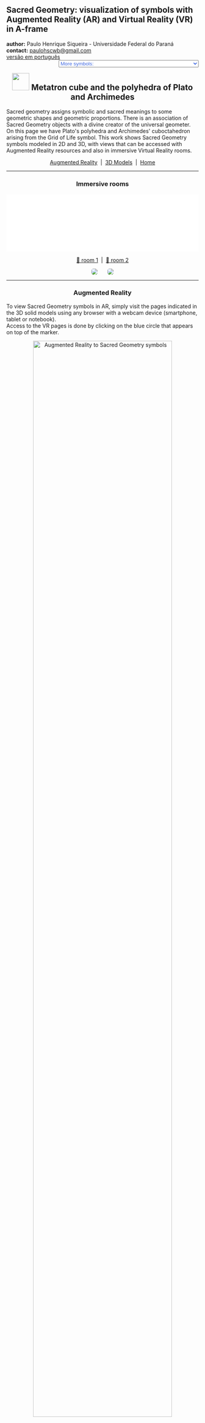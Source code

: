 <link rel="stylesheet" href="../scripts/style.css">
<meta charset="utf-8">
<link rel="icon" type="image/png" href="vr/salas/imagens/icone.png">
<h2>Sacred Geometry: visualization of symbols with Augmented Reality (AR) and Virtual Reality (VR) in A-frame</h2>
 <b>author:</b> Paulo Henrique Siqueira - Universidade Federal do Paraná
 <br><b>contact:</b> <a href="#">paulohscwb@gmail.com</a>
 <br><a href="https://paulohscwb.github.io/SacredGeometry/metatron/pt-br/">versão em português</a>
 <form style="margin: 0 auto; float:right; text-align:right; width:100%; margin-bottom:15px;">
	<select id="url" onchange="urlHandler(this.value)" style="color:royalblue;">
		<option disabled selected value>More symbols:</option>
		<option value="../symbols/">Sacred Geometry symbols</option>
		<option value="../flower/">Flower of life and the polyhedra of Plato and Archimedes</option>
		<option value="../fruit/">Fruit of life and the polyhedra of Plato and Archimedes</option>
		<option value="../grid/">Grid of life and the polyhedra of Plato and Archimedes</option>
		<option disabled value="../metatron/">Metatron cube and the polyhedra of Plato and Archimedes</option>
		<option value="../merkaba/">Merkaba star</option>
	</select>
</form>
<script>
function urlHandler(value) {                               
    window.location.assign(`${value}`);
}
</script>

<p id="p1"></p>
  <h2 align="center"><img src="vr/salas/imagens/icone.png" style="margin-bottom:-10px" width="45"> Metatron cube and the polyhedra of Plato and Archimedes</h2>
Sacred geometry assigns symbolic and sacred meanings to some geometric shapes and geometric proportions. There is an association of Sacred Geometry objects with a divine creator of the universal geometer. On this page we have Plato's polyhedra and Archimedes' cuboctahedron arising from the Grid of Life symbol.
This work shows Sacred Geometry symbols modeled in 2D and 3D, with views that can be accessed with Augmented Reality resources and also in immersive Virtual Reality rooms.

<p align="center"><a href="#ra">Augmented Reality</a><span>&nbsp;&nbsp;|&nbsp;&nbsp;</span><a href="#m3d">3D Models</a><span>&nbsp;&nbsp;|&nbsp;&nbsp;</span><a href="../">Home</a></p>
  <hr>
 <h3 align="center">Immersive rooms</h3>
  <div class="embed-container"><iframe width="100%" src="sala1.htm" title="Sala Imersiva dos símbolos da Geometria Sagrada" frameborder="0" loading="lazy"></iframe></div>
  <p align="center"><a href="sala1.htm" target="_blank">&#x1f517; room 1</a><span>&nbsp;&nbsp;|&nbsp;&nbsp;</span><a href="sala2.htm" target="_blank">&#x1f517; room 2</a></p>
  <p align="center"><img src="vr/salas/videos/meta1.gif" style="max-width: 47%; border-radius:5px; margin-right:5%" loading="lazy"/><img src="vr/salas/videos/meta2.gif" style="max-width: 47%; border-radius:5px" loading="lazy"/></p>
  <hr>
  <h3 id="ra" align="center">Augmented Reality</h3>
  To view Sacred Geometry symbols in AR, simply visit the pages indicated in the 3D solid models using any browser with a webcam device (smartphone, tablet or notebook).
<br>Access to the VR pages is done by clicking on the blue circle that appears on top of the marker.
<p align="center"><img style="border-radius:7px;" alt="Augmented Reality to Sacred Geometry symbols" src="ar/example.png" width="85%"></p>
<hr>
<h3 id="m3d" align="center">3D models</h3>
<iframe width="560" height="315" style="max-width:100%" src="https://www.youtube.com/embed/playlist?list=PLy0I_lGW8HxUe5JKRgjVq_w2Qo2nyZWyk" title="YouTube video player" frameborder="0" allow="accelerometer; autoplay; clipboard-write; encrypted-media; gyroscope; picture-in-picture; web-share" allowfullscreen></iframe>
<h4>1. Metatron cube - tetrahedron</h4>
<a href="vr/Metatron2d_tetrahedron.htm" target="_blank" title="3D model" class="fotoA"><img src="ar/61A.png" class="foto" alt="Metatron cube - tetrahedron"></a><img src="ar/61.png" class="qr">
 <br><br><br>Plato conceived the world as being composed of four basic elements: Earth, Fire, Air and Water. Furthermore, Plato established a mystical association between these elements and the Platonic solids. Thus, the tetrahedron is associated with Fire and corresponds to the first circumference of the Seed of Life symbol. The vertices of the regular tetrahedron appear on some circumferences of the Metatron cube symbol.
 <br><br>
  <a href="ra.html" class="raAR" title="Augmented reality" target="_blank"></a>
 <hr>
<h4>2. Metatron cube - cube</h4>
<a href="vr/Metatron2d_cube.htm" target="_blank" title="3D model" class="fotoA"><img src="ar/62A.png" class="foto" alt="Metatron cube - cube"></a><img src="ar/62.png" class="qr">
 <br><br><br>According to Plato's mystical correspondence, the cube is associated with the Earth and corresponds to the second circumference of the Seed of Life symbol. The vertices of the cube appear on some circumferences of the Metatron cube symbol.
 <br><br>
 <a href="ra.html" class="raAR" title="Augmented reality" target="_blank"></a>
<hr>
<h4>3. Metatron cube - octahedron</h4>
<a href="vr/Metatron2d_octahedron.htm" target="_blank" title="3D model" class="fotoA"><img src="ar/63A.png" class="foto" alt="Metatron cube - octahedron"></a><img src="ar/63.png" class="qr">
 <br><br><br>According to Plato's mystical correspondence, the octahedron is associated with Air and corresponds to the third circumference of the Seed of Life symbol. The vertices of the regular octahedron appear on some circumferences of the Metatron cube symbol.
 <br><br>
 <a href="ra.html" class="raAR" title="Augmented reality" target="_blank"></a>
 <hr>
<h4>4. Metatron cube - icosahedron</h4>
<a href="vr/Metatron2d_icosahedron.htm" target="_blank" title="3D model" class="fotoA"><img src="ar/64A.png" class="foto" alt="Metatron cube - icosahedron"></a><img src="ar/64.png" class="qr">
 <br><br><br>According to Plato's mystical correspondence, the icosahedron is associated with Water and corresponds to the fourth circumference of the Seed of Life symbol. The vertices of the regular icosahedron appear overlapping or correspondingly associated with some circumferences of the Metatron cube symbol.
 <br><br>
 <a href="ra.html" class="raAR" title="Augmented reality" target="_blank"></a>
<hr>
<h4>5. Metatron cube - dodecahedron</h4>
<a href="vr/Metatron2d_dodecahedron.htm" target="_blank" title="3D model" class="fotoA"><img src="ar/65A.png" class="foto" alt="Metatron cube - dodecahedron"></a><img src="ar/65.png" class="qr">
 <br><br><br>According to Plato's mystical correspondence, the dodecahedron is associated with the Universe and corresponds to the fifth circumference of the Seed of Life symbol. The vertices of the regular dodecahedron appear overlapping or correspondingly associated with some circumferences of the Metatron cube symbol.
 <br><br>
  <a href="ra.html" class="raAR" title="Augmented reality" target="_blank"></a>
 <hr>
<h4>6. Metatron cube - star tetrahedron</h4>
<a href="vr/Metatron2d_tetrahedronStar.htm" target="_blank" title="3D model" class="fotoA"><img src="ar/66A.png" class="foto" alt="Metatron cube - star tetrahedron"></a><img src="ar/66.png" class="qr">
 <br><br><br>The Merkabah or Star tetrahedron or Star of Davi is the geometric figure that represents male and female energy  Heaven and Earth. The Star tetrahedron corresponds to the sixth circumference of the Seed of Life symbol and the vertices of this solid appear overlapping with some circumferences of the Metatron cube symbol.
 <br><br>
 <a href="ra.html" class="raAR" title="Augmented reality" target="_blank"></a>
 <hr>
<h4>7. Metatron cube - cuboctahedron</h4>
<a href="vr/Metatron2d_cuboctahedron.htm" target="_blank" title="3D model" class="fotoA"><img src="ar/67A.png" class="foto" alt="Metatron cube - cuboctahedron"></a><img src="ar/67.png" class="qr">
 <br><br><br>The Archimedes cuboctahedron represents the Energy Vector of Equilibrium. The cuboctahedron corresponds to the seventh circumference of the Seed of Life symbol and the vertices of this solid appear overlapping or in correspondence with some circumferences of the Metatron cube symbol.
 <br><br>
  <a href="ra.html" class="raAR" title="Augmented reality" target="_blank"></a>
 <hr>
<h4>8. Metatron cube 3D - cuboctahedron v1</h4>
<a href="vr/Metatron3d_cuboctahedron.htm" target="_blank" title="3D model" class="fotoA"><img src="ar/68A.png" class="foto" alt="Metatron cube 3D"></a><img src="ar/68.png" class="qr">
 <br><br><br>In this representation we have the 3D model of the Metatron cube symbol built with 3 rotations around one of the symbols. Joining the intersections of the external lines, we obtain an Archimedean cuboctahedron.
 <br><br>
 <a href="ra.html" class="raAR" title="Augmented reality" target="_blank"></a>
 <hr>
<h4>9. Metatron cube 3D - tetrahedron</h4>
<a href="vr/MetatronCube3d_tetrahedron.htm" target="_blank" title="3D model" class="fotoA"><img src="ar/69A.png" class="foto" alt="Metatron cube 3D - tetrahedron"></a><img src="ar/69.png" class="qr">
 <br><br><br>The tetrahedron is associated with Fire and corresponds to the first circumference of the Seed of Life symbol. The regular tetrahedron appears inscribed in the 3D Metatron cube symbol.
 <br><br>
 <a href="ra1.html" class="raAR" title="Augmented reality" target="_blank"></a>
 <hr>
<h4>10. Metatron cube 3D - cube</h4>
<a href="vr/MetatronCube3d_cube.htm" target="_blank" title="3D model" class="fotoA"><img src="ar/70A.png" class="foto" alt="Metatron cube 3D - tetrahedron"></a><img src="ar/70.png" class="qr">
 <br><br><br>The cube is associated with the Earth and corresponds to the second circumference of the Seed of Life symbol. The cube appears inscribed in the 3D Metatron cube symbol.
 <br><br>
 <a href="ra1.html" class="raAR" title="Augmented reality" target="_blank"></a>
 <p class="topop"><a href="#p1" class="topo">back to top</a></p>
 <hr>
<h4>11. Metatron cube 3D - octahedron</h4>
<a href="vr/MetatronCube3d_octahedron.htm" target="_blank" title="3D model" class="fotoA"><img src="ar/71A.png" class="foto" alt="Metatron cube 3D - octahedron"></a><img src="ar/71.png" class="qr">
 <br><br><br>The octahedron is associated with the Air and corresponds to the third circumference of the Seed of Life symbol. The regular octahedron appears inscribed in the 3D Metatron cube symbol.
 <br><br>
 <a href="ra1.html" class="raAR" title="Augmented reality" target="_blank"></a>
 <hr>
<h4>12. Metatron cube 3D - icosahedron</h4>
<a href="vr/MetatronCube3d_icosahedron.htm" target="_blank" title="3D model" class="fotoA"><img src="ar/72A.png" class="foto" alt="Metatron cube 3D - icosahedron"></a><img src="ar/72.png" class="qr">
 <br><br><br>The icosahedron is associated with Water and corresponds to the fourth circumference of the Seed of Life symbol. The regular icosahedron appears circumscribed in the 3D Metatron cube symbol.
 <br><br>
 <a href="ra1.html" class="raAR" title="Augmented reality" target="_blank"></a>
 <hr>
<h4>13. Metatron cube 3D - dodecahedron</h4>
<a href="vr/MetatronCube3d_dodecahedron.htm" target="_blank" title="3D model" class="fotoA"><img src="ar/73A.png" class="foto" alt="Metatron cube 3D - dodecahedron"></a><img src="ar/73.png" class="qr">
 <br><br><br>The dodecahedron is associated with the Universe and corresponds to the fifth circumference of the Seed of Life symbol. The regular dodecahedron appears circumscribed in the 3D Metatron cube symbol.
 <br><br>
 <a href="ra1.html" class="raAR" title="Augmented reality" target="_blank"></a>
 <hr>
<h4>14. Metatron cube 3D - star tetrahedron</h4>
<a href="vr/MetatronCube3d_tetrahedronStar.htm" target="_blank" title="3D model" class="fotoA"><img src="ar/74A.png" class="foto" alt="Metatron cube 3D - star tetrahedron"></a><img src="ar/74.png" class="qr">
 <br><br><br>The Merkabah or Star tetrahedron or Star of Davi corresponds to the sixth circumference of the Seed of Life symbol. The star tetrahedron appears inscribed in the 3D Metatron cube symbol.
 <br><br>
 <a href="ra1.html" class="raAR" title="Augmented reality" target="_blank"></a>
 <hr>
<h4>15. Metatron cube 3D - cuboctahedron v2</h4>
<a href="vr/MetatronCube3d_cuboctahedron.htm" target="_blank" title="3D model" class="fotoA"><img src="ar/75A.png" class="foto" alt="Metatron cube 3D - cuboctahedron"></a><img src="ar/75.png" class="qr">
 <br><br><br>The Archimedes cuboctahedron represents the Energy Vector of Equilibrium and corresponds to the seventh circumference of the Seed of Life symbol. The cuboctahedron appears inscribed in the 3D Metatron cube symbol.
 <br><br>
 <a href="ra1.html" class="raAR" title="Augmented reality" target="_blank"></a>
 <p class="topop"><a href="#p1" class="topo">back to top</a></p>
<hr>

<br><a rel="license" href="http://creativecommons.org/licenses/by-nc-nd/4.0/"><img alt="Licença Creative Commons" style="border-width:0" src="https://i.creativecommons.org/l/by-nc-nd/4.0/88x31.png" loading="lazy"/></a><br /><span xmlns:dct="http://purl.org/dc/terms/" property="dct:title">Metatron cube and the polyhedra of Plato and Archimedes - Visualization of symbols with Augmented Reality and Virtual Reality</span> by <a xmlns:cc="http://creativecommons.org/ns#" href="https://paulohscwb.github.io/SacredGeometry/metatron/" property="cc:attributionName" rel="cc:attributionURL">Paulo Henrique Siqueira</a> is licensed with a license <a rel="license" href="http://creativecommons.org/licenses/by-nc-nd/4.0/">Creative Commons Attribution-NonCommercial-NoDerivatives 4.0 International</a>.

<h4>How to cite this work:</h4> 
<p>Siqueira, P.H., "Metatron cube and the polyhedra of Plato and Archimedes: Visualization of symbols with Augmented Reality and Virtual Reality". Available in: <https://paulohscwb.github.io/SacredGeometry/metatron/>, October 2024.</p>
<!--<a target="_blank" href="https://doi.org/10.5281/zenodo.8272770"><img src="https://zenodo.org/badge/DOI/10.5281/zenodo.8272770.svg" alt="DOI"></a>-->
<br><br><b>References:</b>
<br>Pardesco. "Sacred Geometry Art, Symbols & Meanings". <a href="https://pardesco.com/blogs/news/sacred-geometry-art-symbols-meanings" target="_blank">https://pardesco.com/blogs/news/sacred-geometry-art-symbols-meanings</a>
<br>Weisstein, Eric W. "Platonic Solid" From MathWorld-A Wolfram Web Resource. <a href="http://mathworld.wolfram.com/PlatonicSolid.html" target="_blank">http://mathworld.wolfram.com/PlatonicSolid.html</a>
<br>Wikipedia <a href="https://en.wikipedia.org/wiki/en.wikipedia.org/wiki/Platonic_solid" target="_blank">https://en.wikipedia.org/wiki/Platonic_solid</a>
<br>Solar System Scope. "Solar Textures: Stars and Milky Way". <a href="http://dmccooey.com/polyhedra/" target="_blank">https://www.solarsystemscope.com/textures/</a>
